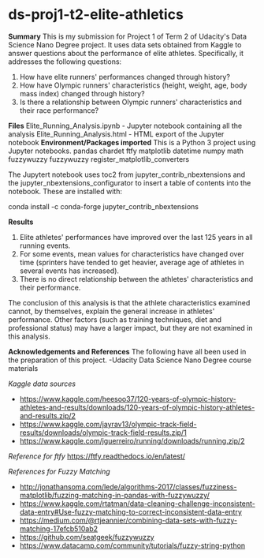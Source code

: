 # ds-proj1-t2-elite-athletics
**Summary**
This is my submission for Project 1 of Term 2 of Udacity's Data Science Nano Degree project. It uses data sets obtained from Kaggle to answer questions about the performance of elite athletes. Specifically, it addresses the following questions:

1. How have elite runners' performances changed through history?
2. How have Olympic runners' characteristics (height, weight, age, body mass index) changed through history?
3. Is there a relationship between Olympic runners' characteristics and their race performance?

**Files**
Elite_Running_Analysis.ipynb - Jupyter notebook containing all the analysis
Elite_Running_Analysis.html  - HTML export of the Jupyter notebook
**Environment/Packages imported**
This is a Python 3 project using Jupyter notebooks.
pandas
chardet
ftfy
matplotlib
datetime
numpy
math
fuzzywuzzy
fuzzywuzzy
register_matplotlib_converters

The Jupytert notebook uses toc2 from jupyter_contrib_nbextensions and the jupyter_nbextensions_configurator to insert a table of contents into the notebook. These are installed with:

conda install -c conda-forge jupyter_contrib_nbextensions

**Results**
1. Elite athletes' performances have improved over the last 125 years in all running events.
2. For some events, mean values for characteristics have changed over time (sprinters have tended to get heavier, average age of athletes in several events has increased).
3. There is no direct relationship between the athletes' characteristics and their performance.

The conclusion of this analysis is that the athlete characteristics examined cannot, by themselves, explain the general increase in athletes' performance. Other factors (such as training techniques, diet and professional status) may have a larger impact, but they are not examined in this analysis.

**Acknowledgements and References**
The following have all been used in the preparation of this project.
-Udacity Data Science Nano Degree course materials

*Kaggle data sources*
- https://www.kaggle.com/heesoo37/120-years-of-olympic-history-athletes-and-results/downloads/120-years-of-olympic-history-athletes-and-results.zip/2
- https://www.kaggle.com/jayrav13/olympic-track-field-results/downloads/olympic-track-field-results.zip/1
- https://www.kaggle.com/jguerreiro/running/downloads/running.zip/2

*Reference for ftfy*
https://ftfy.readthedocs.io/en/latest/

*References for Fuzzy Matching*
- http://jonathansoma.com/lede/algorithms-2017/classes/fuzziness-matplotlib/fuzzing-matching-in-pandas-with-fuzzywuzzy/
- https://www.kaggle.com/rtatman/data-cleaning-challenge-inconsistent-data-entry#Use-fuzzy-matching-to-correct-inconsistent-data-entry
- https://medium.com/@rtjeannier/combining-data-sets-with-fuzzy-matching-17efcb510ab2
- https://github.com/seatgeek/fuzzywuzzy
- https://www.datacamp.com/community/tutorials/fuzzy-string-python
